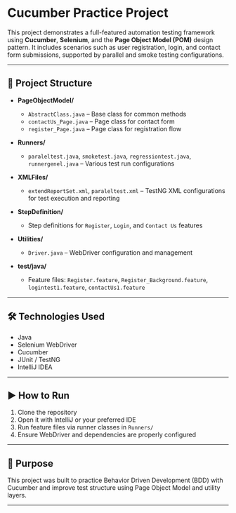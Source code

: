 # Cucumber Practice Project

This project demonstrates a full-featured automation testing framework using **Cucumber**, **Selenium**, and the **Page Object Model (POM)** design pattern. It includes scenarios such as user registration, login, and contact form submissions, supported by parallel and smoke testing configurations.

---

## 📁 Project Structure

- **PageObjectModel/**  
  - `AbstractClass.java` – Base class for common methods  
  - `contactUs_Page.java` – Page class for contact form  
  - `register_Page.java` – Page class for registration flow

- **Runners/**  
  - `paraleltest.java`, `smoketest.java`, `regressiontest.java`, `runnergenel.java` – Various test run configurations

- **XMLFiles/**  
  - `extendReportSet.xml`, `paraleltest.xml` – TestNG XML configurations for test execution and reporting

- **StepDefinition/**  
  - Step definitions for `Register`, `Login`, and `Contact Us` features

- **Utilities/**  
  - `Driver.java` – WebDriver configuration and management

- **test/java/**  
  - Feature files: `Register.feature`, `Register_Background.feature`, `logintest1.feature`, `contactUs1.feature`

---

## 🛠️ Technologies Used

- Java  
- Selenium WebDriver  
- Cucumber  
- JUnit / TestNG  
- IntelliJ IDEA  

---

## ▶️ How to Run

1. Clone the repository  
2. Open it with IntelliJ or your preferred IDE  
3. Run feature files via runner classes in `Runners/`  
4. Ensure WebDriver and dependencies are properly configured  

---

## 🎯 Purpose

This project was built to practice Behavior Driven Development (BDD) with Cucumber and improve test structure using Page Object Model and utility layers.

---

